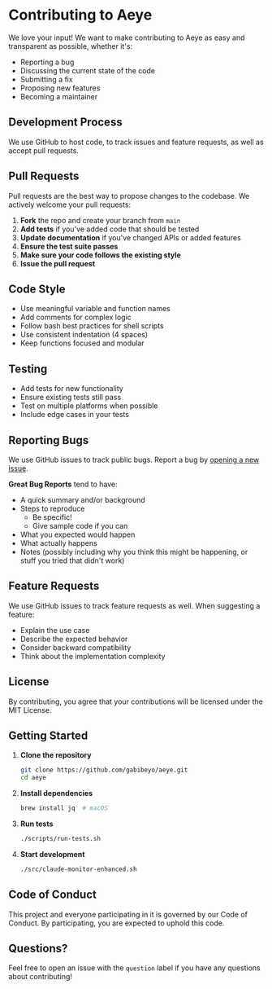 # Contributing to Aeye

We love your input! We want to make contributing to Aeye as easy and transparent as possible, whether it's:

- Reporting a bug
- Discussing the current state of the code
- Submitting a fix
- Proposing new features
- Becoming a maintainer

## Development Process

We use GitHub to host code, to track issues and feature requests, as well as accept pull requests.

## Pull Requests

Pull requests are the best way to propose changes to the codebase. We actively welcome your pull requests:

1. **Fork** the repo and create your branch from `main`
2. **Add tests** if you've added code that should be tested
3. **Update documentation** if you've changed APIs or added features
4. **Ensure the test suite passes**
5. **Make sure your code follows the existing style**
6. **Issue the pull request**

## Code Style

- Use meaningful variable and function names
- Add comments for complex logic
- Follow bash best practices for shell scripts
- Use consistent indentation (4 spaces)
- Keep functions focused and modular

## Testing

- Add tests for new functionality
- Ensure existing tests still pass
- Test on multiple platforms when possible
- Include edge cases in your tests

## Reporting Bugs

We use GitHub issues to track public bugs. Report a bug by [opening a new issue](https://github.com/gabibeyo/aeye/issues).

**Great Bug Reports** tend to have:

- A quick summary and/or background
- Steps to reproduce
  - Be specific!
  - Give sample code if you can
- What you expected would happen
- What actually happens
- Notes (possibly including why you think this might be happening, or stuff you tried that didn't work)

## Feature Requests

We use GitHub issues to track feature requests as well. When suggesting a feature:

- Explain the use case
- Describe the expected behavior
- Consider backward compatibility
- Think about the implementation complexity

## License

By contributing, you agree that your contributions will be licensed under the MIT License.

## Getting Started

1. **Clone the repository**
   ```bash
   git clone https://github.com/gabibeyo/aeye.git
   cd aeye
   ```

2. **Install dependencies**
   ```bash
   brew install jq  # macOS
   ```

3. **Run tests**
   ```bash
   ./scripts/run-tests.sh
   ```

4. **Start development**
   ```bash
   ./src/claude-monitor-enhanced.sh
   ```

## Code of Conduct

This project and everyone participating in it is governed by our Code of Conduct. By participating, you are expected to uphold this code.

## Questions?

Feel free to open an issue with the `question` label if you have any questions about contributing!
